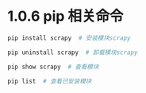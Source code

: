 # 1.0.6 pip 相关命令

```bash
pip install scrapy  # 安装模块scrapy

pip uninstall scrapy  # 卸载模块scrapy

pip show scrapy  # 查看模块

pip list  # 查看已安装模块

```

